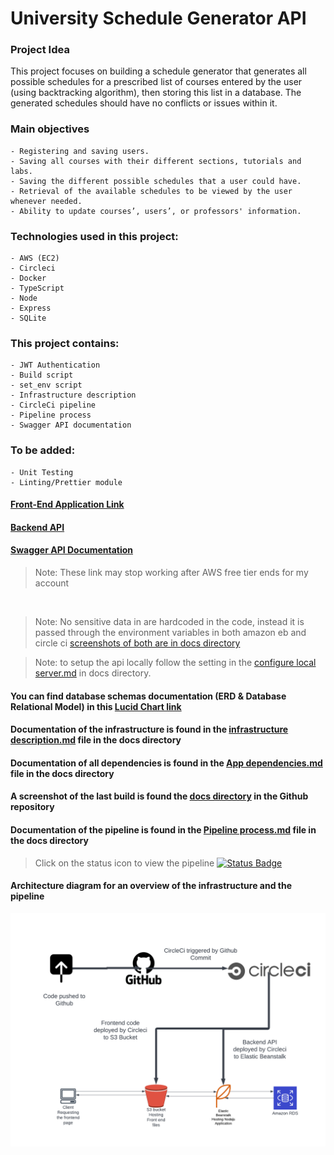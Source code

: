 # University Schedule Generator API

### Project Idea
This project focuses on building a schedule generator that generates all possible schedules for a prescribed list of courses entered by the user (using backtracking algorithm), then storing this list in a database. The generated schedules should have no conflicts or issues within it.




### Main objectives
    - Registering and saving users.
    - Saving all courses with their different sections, tutorials and labs.
    - Saving the different possible schedules that a user could have.
    - Retrieval of the available schedules to be viewed by the user whenever needed.
    - Ability to update courses’, users’, or professors' information.


### Technologies used in this project:
    - AWS (EC2)
    - Circleci
    - Docker
    - TypeScript
    - Node 
    - Express
    - SQLite


### This project contains:
    - JWT Authentication
    - Build script
    - set_env script
    - Infrastructure description
    - CircleCi pipeline
    - Pipeline process
    - Swagger API documentation

### To be added:
    - Unit Testing
    - Linting/Prettier module


#### [Front-End Application Link](http://fwd-forntend-circleci.s3-website-us-east-1.amazonaws.com/)
#### [Backend API](http://gadwelooh-api.publicvm.com/)
#### [Swagger API Documentation](http://gadwelooh-api.publicvm.com/api-docs)



> Note: These link may stop working after AWS free tier ends for my account


<br>

> Note: No sensitive data in are hardcoded in the code, instead it is passed through the environment variables in both amazon eb and circle ci [screenshots of both are in docs directory](https://github.com/hossamhamzahm/University_Schedule_Generator/tree/main/docs)

> Note: to setup the api locally follow the setting in the  [configure local server.md](https://github.com/hossamhamzahm/University_Schedule_Generator/blob/main/docs/configure%20local%20server.md) in docs directory.

#### You can find database schemas documentation (ERD & Database Relational Model) in this [Lucid Chart link](https://lucid.app/lucidchart/238c4817-e201-4a96-a5cd-69d7dd223c0e/edit?viewport_loc=-128%2C136%2C2220%2C874%2C0_0&invitationId=inv_3bf38dd4-8c05-49e0-a5c8-3e51e1dfa39d)


#### Documentation of the infrastructure is found in the [infrastructure description.md](https://github.com/hossamhamzahm/University_Schedule_Generator/blob/main/docs/Infrastructure%20description.md) file in the docs directory



#### Documentation of all dependencies is found in the [App dependencies.md](https://github.com/hossamhamzahm/University_Schedule_Generator/blob/main/docs/App%20dependencies.md) file in the docs directory


#### A screenshot of the last build is found the [docs directory](https://github.com/hossamhamzahm/University_Schedule_Generator/tree/main/docs) in the Github repository 


#### Documentation of the pipeline is found in the [Pipeline process.md](https://github.com/hossamhamzahm/University_Schedule_Generator/blob/main/docs/Pipeline%20process.md) file in the docs directory


> Click on the status icon to view the pipeline
[![Status Badge](https://circleci.com/gh/hossamhamzahm/fwd-circleci-training.svg?style=svg)](https://app.circleci.com/pipelines/github/hossamhamzahm/University_Schedule_Generator/19/workflows/b108f94f-fdc1-4481-8fba-52e3439ce6ea/jobs/13)


#### Architecture diagram for an overview of the infrastructure and the pipeline
[![architecture diagram](https://raw.githubusercontent.com/hossamhamzahm/University_Schedule_Generator/main/docs/architecture_diagram.png)]() 